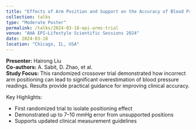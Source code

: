 ```yaml
---
title: "Effects of Arm Position and Support on the Accuracy of Blood Pressure Readings: The Arm Rest and Support (ARMS) Trial"
collection: talks
type: "Moderate Poster"
permalink: /talks/2024-03-18-epi-arms-trial
venue: "AHA EPI–Lifestyle Scientific Sessions 2024"
date: 2024-03-18
location: "Chicago, IL, USA"
---
```


**Presenter:** Hairong Liu  
**Co-authors:** A. Sabit, D. Zhao, et al.  
**Study Focus:** This randomized crossover trial demonstrated how incorrect arm positioning can lead to significant overestimation of blood pressure readings. Results provide practical guidance for improving clinical accuracy.

Key Highlights:
- First randomized trial to isolate positioning effect
- Demonstrated up to 7–10 mmHg error from unsupported positions
- Supports updated clinical measurement guidelines
